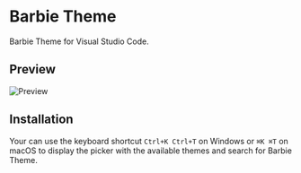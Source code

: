 # Barbie Theme

Barbie Theme for Visual Studio Code.

## Preview

![Preview](https://vscode-themes.nyc3.cdn.digitaloceanspaces.com/profiles/rGltSsSdtIgQaDWbOK6iaE6lEeI2/QpFjh51x-thumbnail.jpeg?v=1688706556015)

## Installation

Your can use the keyboard shortcut `Ctrl+K Ctrl+T` on Windows or `⌘K ⌘T` on macOS to display the picker with the available themes and search for Barbie Theme.
<!--  -->
